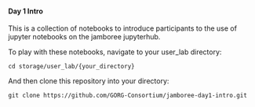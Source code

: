 #### Day 1 Intro

This is a collection of notebooks to introduce participants to the use of jupyter notebooks on the jamboree jupyterhub.  

To play with these notebooks, navigate to your user_lab directory:

```
cd storage/user_lab/{your_directory}
```

And then clone this repository into your directory:  

```git clone https://github.com/GORG-Consortium/jamboree-day1-intro.git```